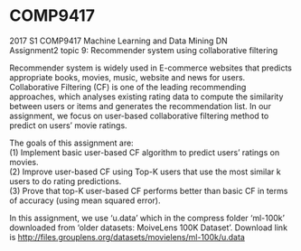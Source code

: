 # COMP9417
2017 S1 COMP9417 Machine Learning and Data Mining DN <br>
Assignment2 topic 9: Recommender system using collaborative filtering <br>

Recommender system is widely used in E-commerce websites that predicts appropriate books, movies, music, website and news for users. Collaborative Filtering (CF) is one of the leading recommending approaches, which analyses existing rating data to compute the similarity between users or items and generates the recommendation list. In our assignment, we focus on user-based collaborative filtering method to predict on users’ movie ratings. <br>

The goals of this assignment are: <br>
(1) Implement basic user-based CF algorithm to predict users’ ratings on movies. <br>
(2) Improve user-based CF using Top-K users that use the most similar k users to do rating predictions. <br>
(3) Prove that top-K user-based CF performs better than basic CF in terms of accuracy (using mean squared error). <br>

In this assignment, we use ‘u.data’ which in the compress folder ‘ml-100k’ downloaded from ‘older datasets: MoiveLens 100K Dataset’. Download link is http://files.grouplens.org/datasets/movielens/ml-100k/u.data <br>
